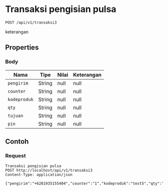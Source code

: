 # Transaksi pengisian pulsa
```http
POST /api/v1/transaksi3
```
keterangan
## Properties
### Body
Nama | Tipe | Nilai | Keterangan
--- | --- | --- | ---
<code>pengirim</code> | String | null | null
<code>counter</code> | String | null | null
<code>kodeproduk</code> | String | null | null
<code>qty</code> | String | null | null
<code>tujuan</code> | String | null | null
<code>pin</code> | String | null | null
## Contoh
### Request
```http
Transaksi pengisian pulsa
POST http://localhost/api/v1/transaksi3
Content-Type: application/json

{"pengirim":"+6281935155404","counter":"1","kodeproduk":"test5","qty":"1","tujuan":"087758437457","pin":"1234"}
```
